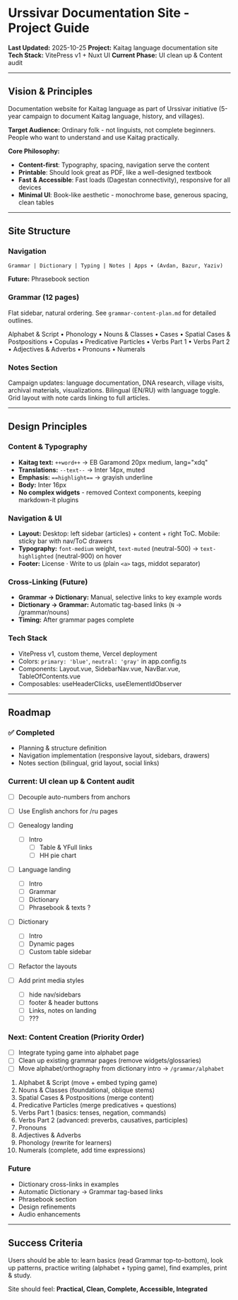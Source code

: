 # Urssivar Documentation Site - Project Guide

**Last Updated:** 2025-10-25
**Project:** Kaitag language documentation site
**Tech Stack:** VitePress v1 + Nuxt UI
**Current Phase:** UI clean up & Content audit

---

## Vision & Principles

Documentation website for Kaitag language as part of Urssivar initiative (5-year campaign to document Kaitag language, history, and villages).

**Target Audience:** Ordinary folk - not linguists, not complete beginners. People who want to understand and use Kaitag practically.

**Core Philosophy:**
- **Content-first**: Typography, spacing, navigation serve the content
- **Printable**: Should look great as PDF, like a well-designed textbook
- **Fast & Accessible**: Fast loads (Dagestan connectivity), responsive for all devices
- **Minimal UI**: Book-like aesthetic - monochrome base, generous spacing, clean tables

---

## Site Structure

### Navigation

```
Grammar | Dictionary | Typing | Notes | Apps ▾ (Avdan, Bazur, Yaziv)
```

**Future:** Phrasebook section

### Grammar (12 pages)

Flat sidebar, natural ordering. See `grammar-content-plan.md` for detailed outlines.

Alphabet & Script • Phonology • Nouns & Classes • Cases • Spatial Cases & Postpositions • Copulas • Predicative Particles • Verbs Part 1 • Verbs Part 2 • Adjectives & Adverbs • Pronouns • Numerals

### Notes Section

Campaign updates: language documentation, DNA research, village visits, archival materials, visualizations. Bilingual (EN/RU) with language toggle. Grid layout with note cards linking to full articles.

---

## Design Principles

### Content & Typography
- **Kaitag text:** `++word++` → EB Garamond 20px medium, lang="xdq"
- **Translations:** `--text--` → Inter 14px, muted
- **Emphasis:** `==highlight==` → grayish underline
- **Body:** Inter 16px
- **No complex widgets** - removed Context components, keeping markdown-it plugins

### Navigation & UI
- **Layout:** Desktop: left sidebar (articles) + content + right ToC. Mobile: sticky bar with nav/ToC drawers
- **Typography:** `font-medium` weight, `text-muted` (neutral-500) → `text-highlighted` (neutral-900) on hover
- **Footer:** License · Write to us (plain `<a>` tags, middot separator)

### Cross-Linking (Future)
- **Grammar → Dictionary:** Manual, selective links to key example words
- **Dictionary → Grammar:** Automatic tag-based links (`N` → /grammar/nouns)
- **Timing:** After grammar pages complete

### Tech Stack
- VitePress v1, custom theme, Vercel deployment
- Colors: `primary: 'blue'`, `neutral: 'gray'` in app.config.ts
- Components: Layout.vue, SidebarNav.vue, NavBar.vue, TableOfContents.vue
- Composables: useHeaderClicks, useElementIdObserver

---

## Roadmap

### ✅ Completed
- Planning & structure definition
- Navigation implementation (responsive layout, sidebars, drawers)
- Notes section (bilingual, grid layout, social links)

### Current: UI clean up & Content audit

- [ ] Decouple auto-numbers from anchors
- [ ] Use English anchors for /ru pages

- [ ] Genealogy landing
  - [ ] Intro
	- [ ] Table & YFull links
	- [ ] HH pie chart
- [ ] Language landing
	- [ ] Intro
	- [ ] Grammar
	- [ ] Dictionary
	- [ ] Phrasebook & texts ?
- [ ] Dictionary
	- [ ] Intro
	- [ ] Dynamic pages
	- [ ] Custom table sidebar

- [ ] Refactor the layouts
- [ ] Add print media styles
  - [ ] hide nav/sidebars
  - [ ] footer & header buttons
  - [ ] Links, notes on landing
  - [ ] ???

### Next: Content Creation (Priority Order)

- [ ] Integrate typing game into alphabet page
- [ ] Clean up existing grammar pages (remove widgets/glossaries)
- [ ] Move alphabet/orthography from dictionary intro → `/grammar/alphabet`

1. Alphabet & Script (move + embed typing game)
2. Nouns & Classes (foundational, oblique stems)
3. Spatial Cases & Postpositions (merge content)
4. Predicative Particles (merge predicatives + questions)
5. Verbs Part 1 (basics: tenses, negation, commands)
6. Verbs Part 2 (advanced: preverbs, causatives, participles)
7. Pronouns
8. Adjectives & Adverbs
9. Phonology (rewrite for learners)
10. Numerals (complete, add time expressions)

### Future
- Dictionary cross-links in examples
- Automatic Dictionary → Grammar tag-based links
- Phrasebook section
- Design refinements
- Audio enhancements

---

## Success Criteria

Users should be able to: learn basics (read Grammar top-to-bottom), look up patterns, practice writing (alphabet + typing game), find examples, print & study.

Site should feel: **Practical, Clean, Complete, Accessible, Integrated**
